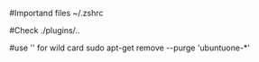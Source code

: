 #Importand files
~/.zshrc


#Check ./plugins/..


#use '' for wild card
sudo apt-get remove --purge 'ubuntuone-*'
